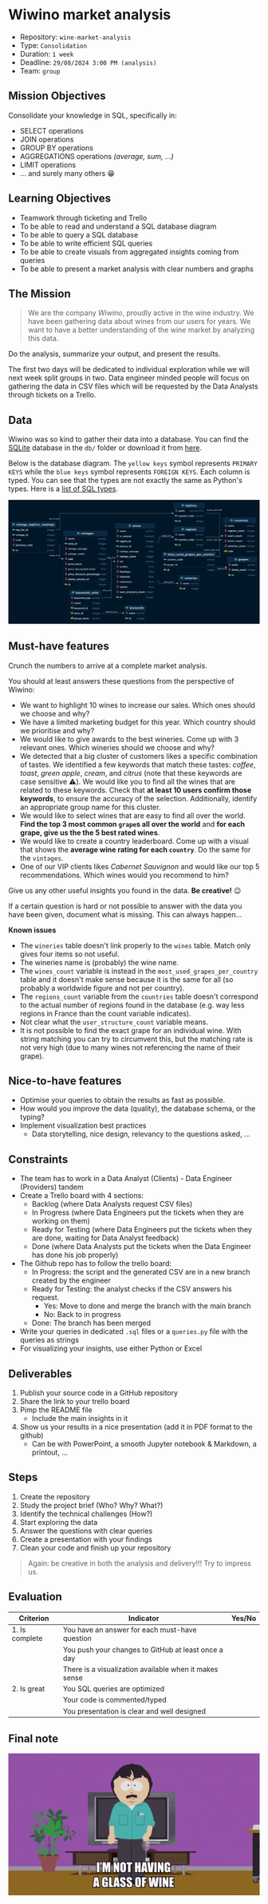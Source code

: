 # Wiwino market analysis

- Repository: `wine-market-analysis`
- Type: `Consolidation`
- Duration: `1 week`
- Deadline: `29/08/2024 3:00 PM (analysis)`
- Team: `group`

## Mission Objectives

Consolidate your knowledge in SQL, specifically in:
- SELECT operations
- JOIN operations
- GROUP BY operations
- AGGREGATIONS operations *(average, sum, ...)*
- LIMIT operations
- ... and surely many others 😁

## Learning Objectives

- Teamwork through ticketing and Trello
- To be able to read and understand a SQL database diagram
- To be able to query a SQL database 
- To be able to write efficient SQL queries
- To be able to create visuals from aggregated insights coming from queries
- To be able to present a market analysis with clear numbers and graphs

## The Mission

> We are the company _Wiwino_, proudly active in the wine industry. We have been gathering data about wines from our users for years. We want to have a better understanding of the wine market by analyzing this data.

Do the analysis, summarize your output, and present the results.

The first two days will be dedicated to individual exploration while we will next week split groups in two. Data engineer minded people will focus on gathering the data in CSV files which will be requested by the Data Analysts through tickets on a Trello.

## Data

Wiwino was so kind to gather their data into a database. You can find the [SQLite](https://www.sqlite.org/index.html) database in the `db/` folder or download it from [here](https://drive.google.com/file/d/122rj3-c0mpFPL04IXeXjSp2_H66-33RS/view?usp=sharing).

Below is the database diagram. The `yellow keys` symbol represents `PRIMARY KEYS` while the `blue keys` symbol represents `FOREIGN KEYS`. Each column is typed. You can see that the types are not exactly the same as Python's types. Here is a [list of SQL types](https://www.w3schools.com/sql/sql_datatypes.asp).

![DB diagram](./assets/vivino_db_diagram_horizontal.png)

## Must-have features

Crunch the numbers to arrive at a complete market analysis.

You should at least answers these questions from the perspective of Wiwino:
- We want to highlight 10 wines to increase our sales. Which ones should we choose and why?
- We have a limited marketing budget for this year. Which country should we prioritise and why?
- We would like to give awards to the best wineries. Come up with 3 relevant ones. Which wineries should we choose and why?
- We detected that a big cluster of customers likes a specific combination of tastes. We identified a few keywords that match these tastes: _coffee_, _toast_, _green apple_, _cream_, and _citrus_ (note that these keywords are case sensitive ⚠️). We would like you to find all the wines that are related to these keywords. Check that **at least 10 users confirm those keywords**, to ensure the accuracy of the selection. Additionally, identify an appropriate group name for this cluster.
- We would like to select wines that are easy to find all over the world. **Find the top 3 most common `grape`s all over the world** and **for each grape, give us the the 5 best rated wines**.
- We would like to create a country leaderboard. Come up with a visual that shows the **average wine rating for each `country`**. Do the same for the `vintages`.
- One of our VIP clients likes _Cabernet Sauvignon_ and would like our top 5 recommendations. Which wines would you recommend to him?

Give us any other useful insights you found in the data. **Be creative!** 😉

If a certain question is hard or not possible to answer with the data you have been given, document what is missing. This can always happen...

**Known issues**
- The `wineries` table doesn't link properly to the `wines` table. Match only gives four items so not useful.
- The wineries name is (probably) the wine name.
- The `wines_count` variable is instead in the `most_used_grapes_per_country` table and it doesn't make sense because it is the same for all (so probably a worldwide figure and not per country).
- The `regions_count` variable from the `countries` table doesn't correspond to the actual number of regions found in the database (e.g. way less regions in France than the count variable indicates).
- Not clear what the `user_structure_count` variable means.
- It is not possible to find the exact grape for an individual wine. With string matching you can try to circumvent this, but the matching rate is not very high (due to many wines not referencing the name of their grape).

## Nice-to-have features

- Optimise your queries to obtain the results as fast as possible.
- How would you improve the data (quality), the database schema, or the typing?
- Implement visualization best practices
  - Data storytelling, nice design, relevancy to the questions asked, ...

## Constraints

- The team has to work in a Data Analyst (Clients) - Data Engineer (Providers) tandem
- Create a Trello board with 4 sections:
    - Backlog (where Data Analysts request CSV files)
    - In Progress (where Data Engineers put the tickets when they are working on them)
    - Ready for Testing (where Data Engineers put the tickets when they are done, waiting for Data Analyst feedback)
    - Done (where Data Analysts put the tickets when the Data Engineer has done his job properly)
- The Github repo has to follow the trello board:
    - In Progress: the script and the generated CSV are in a new branch created by the engineer
    - Ready for Testing: the analyst checks if the CSV answers his request.
        - Yes: Move to done and merge the branch with the main branch
        - No: Back to in progress
    - Done: The branch has been merged
- Write your queries in dedicated `.sql` files or a `queries.py` file with the queries as strings
- For visualizing your insights, use either Python or Excel

## Deliverables

1. Publish your source code in a GitHub repository
2. Share the link to your trello board
3. Pimp the README file
    - Include the main insights in it
4. Show us your results in a nice presentation (add it in PDF format to the github)
    - Can be with PowerPoint, a smooth Jupyter notebook & Markdown, a printout, ...

## Steps

1. Create the repository
2. Study the project brief (Who? Why? What?)
3. Identify the technical challenges (How?)
4. Start exploring the data
5. Answer the questions with clear queries
6. Create a presentation with your findings
7. Clean your code and finish up your repository

> Again: be creative in both the analysis and delivery!!! Try to impress us.

## Evaluation

| Criterion      | Indicator                                              | Yes/No |
| -------------- | ------------------------------------------------------ | ------ |
| 1. Is complete | You have an answer for each must-have question         |        |
|                | You push your changes to GitHub at least once a day    |        |
|                | There is a visualization available when it makes sense |        |
| 2. Is great    | You SQL queries are optimized                          |        |
|                | Your code is commented/typed                           |        |
|                | You presentation is clear and well designed            |        |

## Final note

![Drinking for work purposes](./assets/wine.gif)
